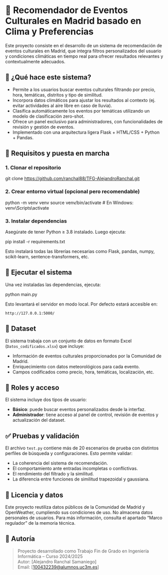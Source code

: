 # 📍 Recomendador de Eventos Culturales en Madrid basado en Clima y Preferencias

Este proyecto consiste en el desarrollo de un sistema de recomendación de eventos culturales en Madrid, que integra filtros personalizados del usuario y condiciones climáticas en tiempo real para ofrecer resultados relevantes y contextualmente adecuados.

## 🧠 ¿Qué hace este sistema?

- Permite a los usuarios buscar eventos culturales filtrando por precio, hora, temáticas, distritos y tipo de similitud.
- Incorpora datos climáticos para ajustar los resultados al contexto (ej. evitar actividades al aire libre en caso de lluvia).
- Clasifica automáticamente los eventos por temáticas utilizando un modelo de clasificación zero-shot.
- Ofrece un panel exclusivo para administradores, con funcionalidades de revisión y gestión de eventos.
- Implementado con una arquitectura ligera Flask + HTML/CSS + Python + Pandas.

## 🚀 Requisitos y puesta en marcha

### 1. Clonar el repositorio


git clone https://github.com/ranchal88/TFG-AlejandroRanchal.git



### 2. Crear entorno virtual (opcional pero recomendable)


python -m venv venv
source venv/bin/activate   # En Windows: venv\Scripts\activate


### 3. Instalar dependencias

Asegúrate de tener Python ≥ 3.8 instalado. Luego ejecuta:


pip install -r requirements.txt


Esto instalará todas las librerías necesarias como Flask, pandas, numpy, scikit-learn, sentence-transformers, etc.

## 🧪 Ejecutar el sistema

Una vez instaladas las dependencias, ejecuta:


python main.py


Esto levantará el servidor en modo local. Por defecto estará accesible en:

```
http://127.0.0.1:5000/
```


## 📘 Dataset

El sistema trabaja con un conjunto de datos en formato Excel (`Datos_codificados.xlsx`) que incluye:
- Información de eventos culturales proporcionados por la Comunidad de Madrid.
- Enriquecimiento con datos meteorológicos para cada evento.
- Campos codificados como precio, hora, temáticas, localización, etc.

## 🔐 Roles y acceso

El sistema incluye dos tipos de usuario:
- **Básico**: puede buscar eventos personalizados desde la interfaz.
- **Administrador**: tiene acceso al panel de control, revisión de eventos y actualización del dataset.

## ✅ Pruebas y validación

El archivo `test.py` contiene más de 20 escenarios de prueba con distintos perfiles de búsqueda y configuraciones. Esto permite validar:

- La coherencia del sistema de recomendación.
- El comportamiento ante entradas incompletas o conflictivas.
- El rendimiento del filtrado y la similitud.
- La diferencia entre funciones de similitud trapezoidal y gaussiana.

## 📄 Licencia y datos

Este proyecto reutiliza datos públicos de la Comunidad de Madrid y OpenWeather, cumpliendo sus condiciones de uso. No almacena datos personales de usuarios. Para más información, consulta el apartado “Marco regulador” de la memoria técnica.

## 💼 Autoría

> Proyecto desarrollado como Trabajo Fin de Grado en Ingeniería Informática – Curso 2024/2025  
> Autor: [Alejandro Ranchal Samaniego]  
> Email: [100432239@alumnos.uc3m.es]
